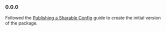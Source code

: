 ### 0.0.0

Followed the [Publishing a Sharable Config](https://eslint.org/docs/latest/extend/shareable-configs#publishing-a-shareable-config) guide to create the initial version of the package.
